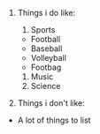 1. Things i do like:
    
    1. Sports
      - Football
      - Baseball
      - Volleyball
      - Footbag
     1. Music
     1. Science
 
1. Things i don't like:
 - A lot of things to list
